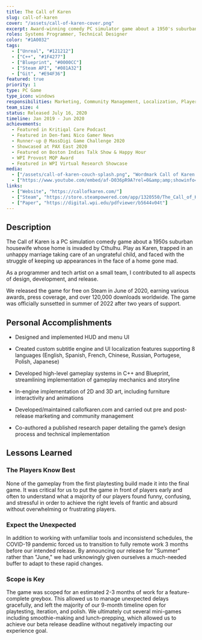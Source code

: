 ```yaml
---
title: The Call of Karen
slug: call-of-karen
cover: "/assets/call-of-karen-cover.png"
excerpt: Award-winning comedy PC simulator game about a 1950's suburban housewife whose home is invaded by Cthulhu.
roles: Systems Programmer, Technical Designer
color: "#1A0032"
tags:
  - ["Unreal", "#121212"]
  - ["C++", "#1F4277"]
  - ["Blueprint", "#0000CC"]
  - ["Steam API", "#081A32"]
  - ["Git", "#E94F36"]
featured: true
priority: 1
type: PC Game
type_icon: windows
responsibilities: Marketing, Community Management, Localization, Player Tech Support
team_size: 4
status: Released July 16, 2020
timeline: Jan 2019 - Jun 2020
achievements:
  - Featured in Kritiqal Care Podcast
  - Featured in Den-fami Nico Gamer News
  - Runner-up @ MassDigi Game Challenge 2020
  - Showcased at PAX East 2020
  - Featured on Boston Indies Talk Show & Happy Hour
  - WPI Provost MQP Award
  - Featured in WPI Virtual Research Showcase
media:
  - ["/assets/call-of-karen-couch-splash.png", "Wordmark Call of Karen drippy font over a overhead rendering of the living room from the game"]
  - ["https://www.youtube.com/embed/af-D036pR9A?rel=0&amp;amp;showinfo=0&amp;autoplay=0&amp;loop=0"]
links:
  - ["Website", "https://callofkaren.com/"]
  - ["Steam", "https://store.steampowered.com/app/1320550/The_Call_of_Karen/"]
  - ["Paper", "https://digital.wpi.edu/pdfviewer/b5644v04t"]
---
```

## Description
The Call of Karen is a PC simulation comedy game about a 1950s suburban housewife whose home is invaded by Cthulhu. Play as Karen, trapped in an unhappy marriage taking care of an ungrateful child, and faced with the struggle of keeping up appearances in the face of a home gone
mad.

As a programmer and tech artist on a small team, I contributed to all aspects of design, development, and release.

We released the game for free on Steam in June of 2020, earning various awards, press coverage, and over 120,000 downloads worldwide. The game was officially sunsetted in summer of 2022 after two years of support.

## Personal Accomplishments
- Designed and implemented HUD and menu UI

- Created custom subtitle engine and UI localization features supporting 8 languages (English, Spanish, French, Chinese, Russian, Portugese, Polish, Japanese)

- Developed high-level gameplay systems in C++ and Blueprint, streamlining implementation of gameplay mechanics and storyline

- In-engine implementation of 2D and 3D art, including furniture interactivity and animations

- Developed/maintained callofkaren.com and carried out pre and post-release marketing and community management

- Co-authored a published research paper detailing the game’s design process and technical implementation


## Lessons Learned

### The Players Know Best
None of the gameplay from the first playtesting build made it into the final game. It was critical for us to put the game in front of players early and often to understand what a majority of our players found funny, confusing, and stressful in order to achieve the right levels of frantic and absurd without overwhelming or frustrating players.

### Expect the Unexpected
In addition to working with unfamiliar tools and inconsistend schedules, the COVID-19 pandemic forced us to transition to fully remote work 3 months before our intended release. By announcing our release for "Summer" rather than "June," we had unknowingly given ourselves a much-needed buffer to adapt to these rapid changes.

### Scope is Key
The game was scoped for an estimated 2-3 months of work for a feature-complete greybox. This allowed us to manage unexpected delays gracefully, and left the majority of our 9-month timeline open for playtesting, iteration, and polish. We ultimately cut several mini-games including smoothie-making and lunch-prepping, which allowed us to achieve our beta release deadline without negatively impacting our experience goal.
